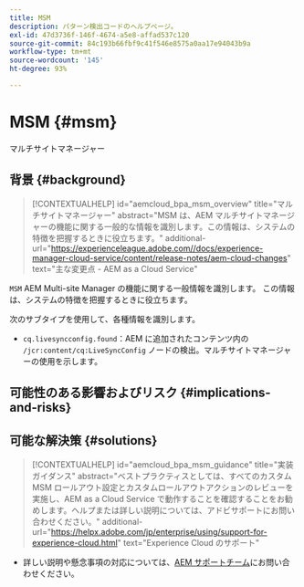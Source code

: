```yaml
---
title: MSM
description: パターン検出コードのヘルプページ。
exl-id: 47d3736f-146f-4674-a5e8-affad537c120
source-git-commit: 84c193b66fbf9c41f546e8575a0aa17e94043b9a
workflow-type: tm+mt
source-wordcount: '145'
ht-degree: 93%

---
```


# MSM {#msm}

マルチサイトマネージャー

## 背景 {#background}

>[!CONTEXTUALHELP]
>id="aemcloud_bpa_msm_overview"
>title="マルチサイトマネージャー"
>abstract="MSM は、AEM マルチサイトマネージャーの機能に関する一般的な情報を識別します。この情報は、システムの特徴を把握するときに役立ちます。"
>additional-url="https://experienceleague.adobe.com//docs/experience-manager-cloud-service/content/release-notes/aem-cloud-changes" text="主な変更点 - AEM as a Cloud Service"

`MSM`  AEM Multi-site Manager の機能に関する一般情報を識別します。 この情報は、システムの特徴を把握するときに役立ちます。

次のサブタイプを使用して、各種情報を識別します。

* `cq.livesyncconfig.found`：AEM に追加されたコンテンツ内の `/jcr:content/cq:LiveSyncConfig` ノードの検出。マルチサイトマネージャーの使用を示します。

## 可能性のある影響およびリスク {#implications-and-risks}


## 可能な解決策 {#solutions}

>[!CONTEXTUALHELP]
>id="aemcloud_bpa_msm_guidance"
>title="実装ガイダンス"
>abstract="ベストプラクティスとしては、すべてのカスタム MSM ロールアウト設定とカスタムロールアウトアクションのレビューを実施し、AEM as a Cloud Service で動作することを確認することをお勧めします。ヘルプまたは詳しい説明については、アドビサポートにお問い合わせください。"
>additional-url="https://helpx.adobe.com/jp/enterprise/using/support-for-experience-cloud.html" text="Experience Cloud のサポート"

* 詳しい説明や懸念事項の対応については、[AEM サポートチーム](https://helpx.adobe.com/jp/enterprise/using/support-for-experience-cloud.html)にお問い合わせください。
